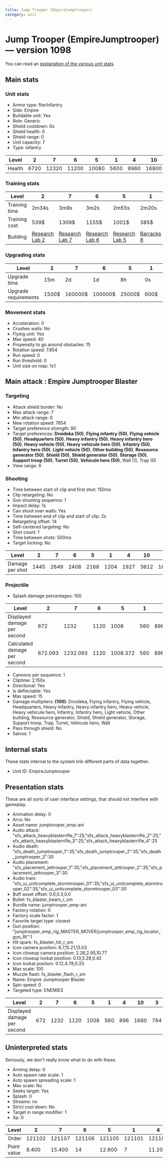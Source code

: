```yaml
---
title: Jump Trooper (EmpireJumptrooper)
category: unit
---
```


# Jump Trooper (EmpireJumptrooper) — version 1098

You can read an [explanation  of the various unit stats](unitexplained.md).

## Main stats

### Unit stats

  * Armor type: flierInfantry
  * Side: Empire
  * Buildable unit: Yes
  * Role: Generic
  * Shield cooldown: 0s
  * Shield health: 0
  * Shield range: 0
  * Unit capacity: 7
  * Type: infantry

|Level |2   |7    |6    |5    |1   |4   |10   |3   |9    |8    |
|------|----|-----|-----|-----|----|----|-----|----|-----|-----|
|Health|6720|12320|11200|10080|5600|8960|16800|7840|14560|13440|


### Training stats

|Level        |2                                      |7                                      |6                                      |5                                      |1                                |4                                      |10                                      |3                                      |9                                      |8                                      |
|-------------|---------------------------------------|---------------------------------------|---------------------------------------|---------------------------------------|---------------------------------|---------------------------------------|----------------------------------------|---------------------------------------|---------------------------------------|---------------------------------------|
|Training time|2m34s                                  |3m9s                                   |3m2s                                   |2m55s                                  |2m20s                            |2m48s                                  |3m30s                                   |2m41s                                  |3m23s                                  |3m16s                                  |
|Training cost|539$                                   |1309$                                  |1155$                                  |1001$                                  |385$                             |847$                                   |1771$                                   |693$                                   |1617$                                  |1540$                                  |
|Building     |[Research Lab 2](empireOffenseLab.html)|[Research Lab 7](empireOffenseLab.html)|[Research Lab 6](empireOffenseLab.html)|[Research Lab 5](empireOffenseLab.html)|[Barracks 8](empireBarracks.html)|[Research Lab 4](empireOffenseLab.html)|[Research Lab 10](empireOffenseLab.html)|[Research Lab 3](empireOffenseLab.html)|[Research Lab 9](empireOffenseLab.html)|[Research Lab 8](empireOffenseLab.html)|


### Upgrading stats

|Level               |2    |7      |6      |5     |1   |4     |10      |3    |9       |8      |
|--------------------|-----|-------|-------|------|----|------|--------|-----|--------|-------|
|Upgrade time        |15m  |2d     |1d     |8h    |0s  |3h30m |1w3d    |1h   |5d      |3d12h  |
|Upgrade requirements|1500$|160000$|100000$|25000$|600$|12500$|2000000$|4000$|1000000$|320000$|


### Movement stats

  * Acceleration: 0
  * Crushes walls: No
  * Flying unit: Yes
  * Max speed: 40
  * Propensity to go around obstacles: 15
  * Rotation speed: 7.854
  * Run speed: 0
  * Run threshold: 0
  * Unit size on map: 1x1

## Main attack : Empire Jumptrooper Blaster

### Targeting

  * Attack shield border: No
  * Max attack range: 7
  * Min attack range: 0
  * New rotation speed: 7854
  * Target preference strength: 90
  * Target preferences: **Droideka (50)**, **Flying infantry (50)**, **Flying vehicle (50)**, **Headquarters (50)**, **Heavy infantry (50)**, **Heavy infantry hero (50)**, **Heavy vehicle (50)**, **Heavy vehicule hero (50)**, **Infantry (50)**, **Infantry hero (50)**, **Light vehicle (50)**, **Other building (50)**, **Ressource generator (50)**, **Shield (50)**, **Shield generator (50)**, **Storage (50)**, **Support troop (50)**, **Turret (50)**, **Vehicule hero (50)**, Wall (1), Trap (0)
  * View range: 8

### Shooting

  * Time between start of clip and first shot: 150ms
  * Clip retargeting: No
  * Gun shooting sequence: 1
  * Impact delay: 1s
  * Can shoot over walls: Yes
  * Time between end of clip and start of clip: 2s
  * Retargeting offset: 14
  * Self-centered targeting: No
  * Shot count: 1
  * Time between shots: 500ms
  * Target locking: No

|Level          |2   |7   |6   |5   |1   |4   |10  |3   |9   |8   |
|---------------|----|----|----|----|----|----|----|----|----|----|
|Damage per shot|1445|2649|2408|2168|1204|1927|3612|1686|3131|2890|


### Projectile

  * Splash damage percentages: 100

|Level                       |2      |7       |6   |5       |1  |4      |10  |3      |9       |8       |
|----------------------------|-------|--------|----|--------|---|-------|----|-------|--------|--------|
|Displayed damage per second |672    |1232    |1120|1008    |560|896    |1680|784    |1456    |1344    |
|Calculated damage per second|672.093|1232.093|1120|1008.372|560|896.279|1680|784.186|1456.279|1344.186|


  * Cannons per sequence: 1
  * Cliptime: 2.150s
  * Directional: Yes
  * Is deflectable: Yes
  * Max speed: 15
  * Damage multipliers: **(100)**: Droideka, Flying infantry, Flying vehicle, Headquarters, Heavy infantry, Heavy infantry hero, Heavy vehicle, Heavy vehicule hero, Infantry, Infantry hero, Light vehicle, Other building, Ressource generator, Shield, Shield generator, Storage, Support troop, Trap, Turret, Vehicule hero, Wall
  * Pass through shield: No
  * Salvos: 1

## Internal stats

These stats internal to the system link different parts of data together.

  * Unit ID: EmpireJumptrooper

## Presentation stats

These are all sorts of user interface settings, that should not interfere with gameplay.

  * Animation delay: 0
  * Arcs: No
  * Asset name: jumptrooper_emp-ani
  * Audio attack: "sfx_attack_heavyblasterrifle_1":25,"sfx_attack_heavyblasterrifle_2":25,"sfx_attack_heavyblasterrifle_3":25,"sfx_attack_heavyblasterrifle_4":25
  * Audio death: "sfx_death_jumptrooper_1":35,"sfx_death_jumptrooper_2":35,"sfx_death_jumptrooper_3":30
  * Audio placement: "sfx_placement_jettrooper_1":35,"sfx_placement_jettrooper_2":35,"sfx_placement_jettrooper_3":30
  * Audio train: "sfx_ui_unitcomplete_stormtrooper_01":35,"sfx_ui_unitcomplete_stormtrooper_02":35,"sfx_ui_unitcomplete_stormtrooper_03":30
  * Buff asset offset: 0.0,0.3,0.0
  * Bullet: fx_blaster_beam_r_sm
  * Bundle name: jumptrooper_emp-ani
  * Factory rotation: 0
  * Factory scale factor: 1
  * Favorite target type: closest
  * Gun position: "jumptrooper_emp_rig_MASTER_MOVER/jumptrooper_emp_rig_locator_gun_Rt":1
  * Hit spark: fx_blaster_hit_r_sm
  * Icon camera position: 8.7,15.21,13.03
  * Icon closeup camera position: 2.26,2.95,10.77
  * Icon closeup lookat position: 0.13,5.28,0.42
  * Icon lookat position: 0.12,4.78,0.33
  * Max scale: 100
  * Muzzle flash: fx_blaster_flash_r_sm
  * Name: Empire Jumptrooper Blaster
  * Spin speed: 0
  * Targeted type: ENEMIES

|Level                      |2  |7   |6   |5   |1  |4  |10  |3  |9   |8   |
|---------------------------|---|----|----|----|---|---|----|---|----|----|
|Displayed damage per second|672|1232|1120|1008|560|896|1680|784|1456|1344|


## Uninterpreted stats

Seriously, we don't really know what to do with these.

  * Arming delay: 0
  * Auto spawn rate scale: 1
  * Auto spawn spreading scale: 1
  * Max scale: No
  * Seeks target: Yes
  * Splash: 0
  * Streams: no
  * Strict cool down: No
  * Target in range modifier: 1
  * Xp: 0

|Level      |2     |7     |6     |5     |1     |4     |10    |3     |9     |8     |
|-----------|------|------|------|------|------|------|------|------|------|------|
|Order      |121102|121107|121106|121105|121101|121104|121110|121103|121109|121108|
|Point value|8.400 |15.400|14    |12.600|7     |11.200|21    |9.800 |18.200|16.800|


